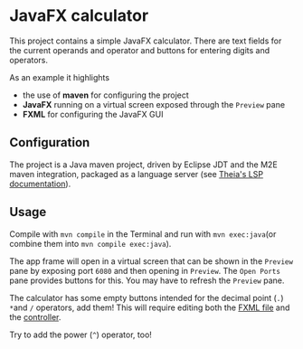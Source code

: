 # JavaFX calculator

This project contains a simple JavaFX calculator. There are text fields for the current operands and operator and
buttons for entering digits and operators.

As an example it highlights

- the use of **maven** for configuring the project
- **JavaFX** running on a virtual screen exposed through the `Preview` pane
- **FXML** for configuring the JavaFX GUI

## Configuration

The project is a Java maven project, driven by Eclipse JDT and the M2E maven integration,
packaged as a language server (see [Theia's LSP documentation](https://github.com/eclipse-theia/theia/wiki/LSP-and-Monaco-integration)).

## Usage

Compile with `mvn compile` in the Terminal and run with `mvn exec:java`(or combine them into `mvn compile exec:java`).

The app frame will open in a virtual screen that can be shown in the `Preview` pane by exposing port `6080` and then opening in `Preview`.
The `Open Ports` pane provides buttons for this. You may have to refresh the `Preview` pane.

The calculator has some empty buttons intended for the decimal point (`.`) `*`and `/` operators, add them!
This will require editing both the [FXML file](src/calc/Calc.fxml) and the [controller](src/calc/CalcController.java).

Try to add the power (`^`) operator, too!

